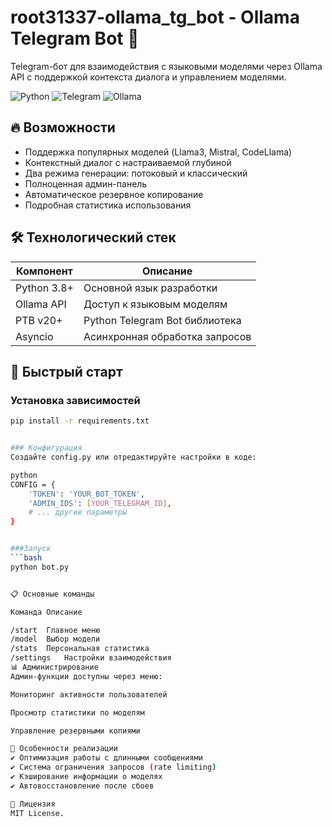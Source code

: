 # root31337-ollama_tg_bot  -  Ollama Telegram Bot 🤖

Telegram-бот для взаимодействия с языковыми моделями через Ollama API с поддержкой контекста диалога и управлением моделями.

![Python](https://img.shields.io/badge/Python-3.8+-blue.svg)
![Telegram](https://img.shields.io/badge/Telegram-Bot_API-green.svg)
![Ollama](https://img.shields.io/badge/Ollama-LLM-orange.svg)

## 🔥 Возможности

- Поддержка популярных моделей (Llama3, Mistral, CodeLlama)
- Контекстный диалог с настраиваемой глубиной
- Два режима генерации: потоковый и классический
- Полноценная админ-панель
- Автоматическое резервное копирование
- Подробная статистика использования

## 🛠 Технологический стек

| Компонент       | Описание                          |
|-----------------|-----------------------------------|
| Python 3.8+     | Основной язык разработки          |
| Ollama API      | Доступ к языковым моделям         |
| PTB v20+        | Python Telegram Bot библиотека    |
| Asyncio         | Асинхронная обработка запросов    |

## 🚀 Быстрый старт

### Установка зависимостей
```bash
pip install -r requirements.txt


### Конфигурация
Создайте config.py или отредактируйте настройки в коде:

python
CONFIG = {
    'TOKEN': 'YOUR_BOT_TOKEN',
    'ADMIN_IDS': [YOUR_TELEGRAM_ID],
    # ... другие параметры
}


###Запуск
```bash
python bot.py


📋 Основные команды

Команда	Описание

/start	Главное меню
/model	Выбор модели
/stats	Персональная статистика
/settings	Настройки взаимодействия
📊 Администрирование
Админ-функции доступны через меню:

Мониторинг активности пользователей

Просмотр статистики по моделям

Управление резервными копиями

📌 Особенности реализации
✔️ Оптимизация работы с длинными сообщениями
✔️ Система ограничения запросов (rate limiting)
✔️ Кэширование информации о моделях
✔️ Автовосстановление после сбоев

📜 Лицензия
MIT License.
